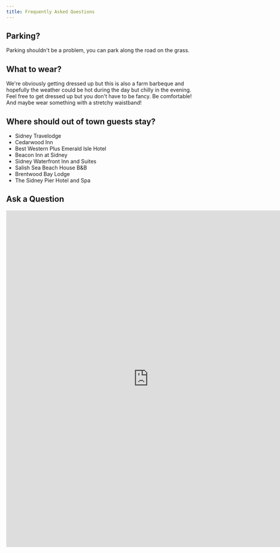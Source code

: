 ```yaml
---
title: Frequently Asked Questions
---
```



## Parking?
Parking shouldn't be a problem, you can park along the road on the grass. 

## What to wear?
We're obviously getting dressed up but this is also a farm barbeque and hopefully the weather could be hot during the day but chilly in the evening. Feel free to get dressed up but you don't have to be fancy. Be comfortable! And maybe wear something with a stretchy waistband!

## Where should out of town guests stay?

- Sidney Travelodge
- Cedarwood Inn
- Best Western Plus Emerald Isle Hotel
- Beacon Inn at Sidney
- Sidney Waterfront Inn and Suites
- Salish Sea Beach House B&B
- Brentwood Bay Lodge
- The Sidney Pier Hotel and Spa


## Ask a Question

<iframe src="https://docs.google.com/forms/d/e/1FAIpQLSf7FEjwxdduUhHITTDrQQizEUEtjUSMO3SoBbUUegZBq_Xf-w/viewform?embedded=true" width="760" height="900" frameborder="0" marginheight="0" marginwidth="0">Loading...</iframe>
